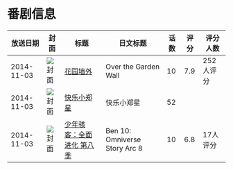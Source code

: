 # 番剧信息

|放送日期|封面|标题|日文标题|话数|评分|评分人数|
|---|---|---|---|---|---|---|
|2014-11-03|![封面](https://lain.bgm.tv/pic/cover/c/86/bc/118262_dOJO0.jpg)|[花园墙外](https://bangumi.tv/subject/118262)|Over the Garden Wall|10|7.9|252人评分|
|2014-11-03|![封面](https://lain.bgm.tv/pic/cover/c/2e/5d/243696_8qeqP.jpg)|[快乐小郑星](https://bangumi.tv/subject/243696)|快乐小郑星|52|||
|2014-11-03|![封面](https://lain.bgm.tv/pic/cover/c/2c/bf/277185_lm992.jpg)|[少年骇客：全面进化 第八季](https://bangumi.tv/subject/277185)|Ben 10: Omniverse Story Arc 8|10|6.8|17人评分|
